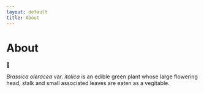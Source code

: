 ```yaml
---
layout: default
title: About
---
```

# About
:broccoli:

*Brassica oleracea* var. *italica* is an edible green plant 
whose large flowering head, stalk and small associated leaves 
are eaten as a vegitable.

